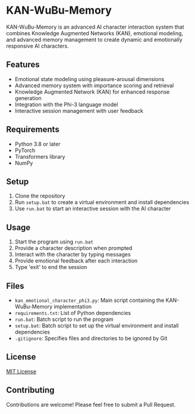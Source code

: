 # KAN-WuBu-Memory

KAN-WuBu-Memory is an advanced AI character interaction system that combines Knowledge Augmented Networks (KAN), emotional modeling, and advanced memory management to create dynamic and emotionally responsive AI characters.

## Features

- Emotional state modeling using pleasure-arousal dimensions
- Advanced memory system with importance scoring and retrieval
- Knowledge Augmented Network (KAN) for enhanced response generation
- Integration with the Phi-3 language model
- Interactive session management with user feedback

## Requirements

- Python 3.8 or later
- PyTorch
- Transformers library
- NumPy

## Setup

1. Clone the repository
2. Run `setup.bat` to create a virtual environment and install dependencies
3. Use `run.bat` to start an interactive session with the AI character

## Usage

1. Start the program using `run.bat`
2. Provide a character description when prompted
3. Interact with the character by typing messages
4. Provide emotional feedback after each interaction
5. Type 'exit' to end the session

## Files

- `kan_emotional_character_phi3.py`: Main script containing the KAN-WuBu-Memory implementation
- `requirements.txt`: List of Python dependencies
- `run.bat`: Batch script to run the program
- `setup.bat`: Batch script to set up the virtual environment and install dependencies
- `.gitignore`: Specifies files and directories to be ignored by Git

## License

[MIT License](https://opensource.org/licenses/MIT)

## Contributing

Contributions are welcome! Please feel free to submit a Pull Request.